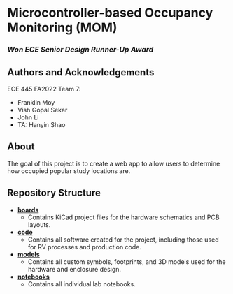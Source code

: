 # Microcontroller-based Occupancy Monitoring (MOM)

### *Won ECE Senior Design Runner-Up Award*

## Authors and Acknowledgements
ECE 445 FA2022 Team 7:
- Franklin Moy
- Vish Gopal Sekar
- John Li
- TA: Hanyin Shao

## About
The goal of this project is to create a web app to allow users to determine how occupied popular study locations are.

## Repository Structure
- [**boards**](boards)
  - Contains KiCad project files for the hardware schematics and PCB layouts.
- [**code**](code)
  - Contains all software created for the project, including those used for RV processes and production code.
- [**models**](models)
  - Contains all custom symbols, footprints, and 3D models used for the hardware and enclosure design.
- [**notebooks**](notebooks)
  - Contains all individual lab notebooks. 
